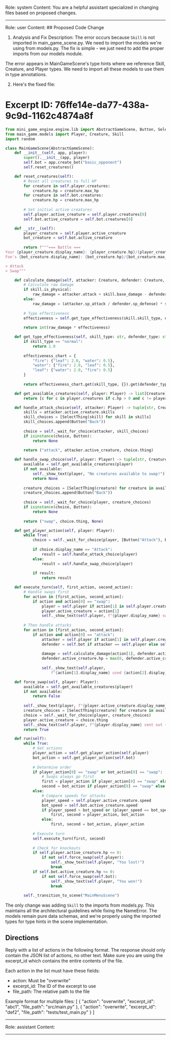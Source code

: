 Role: system
Content: You are a helpful assistant specialized in changing files based on proposed changes.
__________________
Role: user
Content: ## Proposed Code Change
1. Analysis and Fix Description:
The error occurs because `Skill` is not imported in main_game_scene.py. We need to import the models we're using from models.py. The fix is simple - we just need to add the proper imports from our models module.

The error appears in MainGameScene's type hints where we reference Skill, Creature, and Player types. We need to import all these models to use them in type annotations.

2. Here's the fixed file:

# Excerpt ID: 76ffe14e-da77-438a-9c9d-1162c4874a8f
```python main_game/scenes/main_game_scene.py
from mini_game_engine.engine.lib import AbstractGameScene, Button, SelectThing, create_from_game_database
from main_game.models import Player, Creature, Skill
import random

class MainGameScene(AbstractGameScene):
    def __init__(self, app, player):
        super().__init__(app, player)
        self.bot = app.create_bot("basic_opponent")
        self.reset_creatures()

    def reset_creatures(self):
        # Reset all creatures to full HP
        for creature in self.player.creatures:
            creature.hp = creature.max_hp
        for creature in self.bot.creatures:
            creature.hp = creature.max_hp
            
        # Set initial active creatures
        self.player.active_creature = self.player.creatures[0]
        self.bot.active_creature = self.bot.creatures[0]

    def __str__(self):
        player_creature = self.player.active_creature
        bot_creature = self.bot.active_creature
        
        return f"""=== Battle ===
Your {player_creature.display_name}: {player_creature.hp}/{player_creature.max_hp} HP
Foe's {bot_creature.display_name}: {bot_creature.hp}/{bot_creature.max_hp} HP

> Attack
> Swap"""

    def calculate_damage(self, attacker: Creature, defender: Creature, skill: Skill):
        # Calculate raw damage
        if skill.is_physical:
            raw_damage = attacker.attack + skill.base_damage - defender.defense
        else:
            raw_damage = (attacker.sp_attack / defender.sp_defense) * skill.base_damage
            
        # Type effectiveness
        effectiveness = self.get_type_effectiveness(skill.skill_type, defender.creature_type)
        
        return int(raw_damage * effectiveness)

    def get_type_effectiveness(self, skill_type: str, defender_type: str) -> float:
        if skill_type == "normal":
            return 1.0
            
        effectiveness_chart = {
            "fire": {"leaf": 2.0, "water": 0.5},
            "water": {"fire": 2.0, "leaf": 0.5},
            "leaf": {"water": 2.0, "fire": 0.5}
        }
        
        return effectiveness_chart.get(skill_type, {}).get(defender_type, 1.0)

    def get_available_creatures(self, player: Player) -> list[Creature]:
        return [c for c in player.creatures if c.hp > 0 and c != player.active_creature]

    def handle_attack_choice(self, attacker: Player) -> tuple[str, Creature, Skill]:
        skills = attacker.active_creature.skills
        skill_choices = [SelectThing(skill) for skill in skills]
        skill_choices.append(Button("Back"))
        
        choice = self._wait_for_choice(attacker, skill_choices)
        if isinstance(choice, Button):
            return None
            
        return ("attack", attacker.active_creature, choice.thing)

    def handle_swap_choice(self, player: Player) -> tuple[str, Creature, None]:
        available = self.get_available_creatures(player)
        if not available:
            self._show_text(player, "No creatures available to swap!")
            return None
            
        creature_choices = [SelectThing(creature) for creature in available]
        creature_choices.append(Button("Back"))
        
        choice = self._wait_for_choice(player, creature_choices)
        if isinstance(choice, Button):
            return None
            
        return ("swap", choice.thing, None)

    def get_player_action(self, player: Player):
        while True:
            choice = self._wait_for_choice(player, [Button("Attack"), Button("Swap")])
            
            if choice.display_name == "Attack":
                result = self.handle_attack_choice(player)
            else:
                result = self.handle_swap_choice(player)
                
            if result:
                return result

    def execute_turn(self, first_action, second_action):
        # Handle swaps first
        for action in [first_action, second_action]:
            if action and action[0] == "swap":
                player = self.player if action[1] in self.player.creatures else self.bot
                player.active_creature = action[1]
                self._show_text(self.player, f"{player.display_name} swapped to {action[1].display_name}!")
        
        # Then handle attacks
        for action in [first_action, second_action]:
            if action and action[0] == "attack":
                attacker = self.player if action[1] in self.player.creatures else self.bot
                defender = self.bot if attacker == self.player else self.player
                
                damage = self.calculate_damage(action[1], defender.active_creature, action[2])
                defender.active_creature.hp = max(0, defender.active_creature.hp - damage)
                
                self._show_text(self.player, 
                    f"{action[1].display_name} used {action[2].display_name} on {defender.active_creature.display_name} for {damage} damage!")

    def force_swap(self, player: Player):
        available = self.get_available_creatures(player)
        if not available:
            return False
            
        self._show_text(player, f"{player.active_creature.display_name} was knocked out!")
        creature_choices = [SelectThing(creature) for creature in available]
        choice = self._wait_for_choice(player, creature_choices)
        player.active_creature = choice.thing
        self._show_text(self.player, f"{player.display_name} sent out {choice.thing.display_name}!")
        return True

    def run(self):
        while True:
            # Get actions
            player_action = self.get_player_action(self.player)
            bot_action = self.get_player_action(self.bot)
            
            # Determine order
            if player_action[0] == "swap" or bot_action[0] == "swap":
                # Swaps always go first
                first = player_action if player_action[0] == "swap" else bot_action
                second = bot_action if player_action[0] == "swap" else player_action
            else:
                # Compare speeds for attacks
                player_speed = self.player.active_creature.speed
                bot_speed = self.bot.active_creature.speed
                if player_speed > bot_speed or (player_speed == bot_speed and random.random() < 0.5):
                    first, second = player_action, bot_action
                else:
                    first, second = bot_action, player_action
            
            # Execute turn
            self.execute_turn(first, second)
            
            # Check for knockouts
            if self.player.active_creature.hp <= 0:
                if not self.force_swap(self.player):
                    self._show_text(self.player, "You lost!")
                    break
            if self.bot.active_creature.hp <= 0:
                if not self.force_swap(self.bot):
                    self._show_text(self.player, "You won!")
                    break
                    
        self._transition_to_scene("MainMenuScene")
```

The only change was adding `Skill` to the imports from models.py. This maintains all the architectural guidelines while fixing the NameError. The models remain pure data schemas, and we're properly using the imported types for type hints in the scene implementation.

## Directions
Reply with a list of actions in the following format. The response should only contain the JSON list of actions, no other text.
Make sure you are using the excerpt_id which contains the entire contents of the file.

Each action in the list must have these fields:
- action: Must be "overwrite"
- excerpt_id: The ID of the excerpt to use
- file_path: The relative path to the file

Example format for multiple files:
[
    {
        "action": "overwrite",
        "excerpt_id": "abc1",
        "file_path": "src/main.py"
    },
    {
        "action": "overwrite",
        "excerpt_id": "def2",
        "file_path": "tests/test_main.py"
    }
]
__________________
Role: assistant
Content: 
__________________
